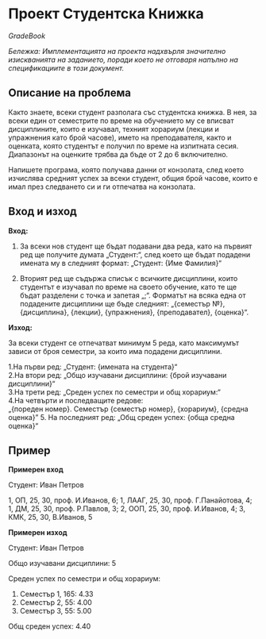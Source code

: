 # Проект Студентска Книжка

_GradeBook_

_Бележка: Имплементацията на проекта надхвърля значително изискванията на заданието, поради което не отговаря напълно на спецификациите в този документ._

## Описание на проблема

Както знаете, всеки студент разполага със студентска книжка. В нея, за всеки един от семестрите по време на обучението му се вписват дисциплините, които е изучавал, техният хорариум (лекции и упражнения като брой часове), името на преподавателя, както и оценката, която студентът е получил по време на изпитната сесия. Диапазонът на оценките трябва да бъде от 2 до 6 включително.

Напишете програма, която получава данни от конзолата, след което изчислява средният успех за всеки студент, общия брой часове, които е имал през следването си и ги отпечатва на конзолата.

## Вход и изход
**Вход:**

1. За всеки нов студент ще бъдат подавани два реда, като на първият ред ще получите думата „Студент:“, след което ще бъдат подадени имената му в следният формат:
   „Студент: {Име Фамилия}“

2. Вторият ред ще съдържа списък с всичките дисциплини, които студентът е изучавал по време на своето обучение, като те ще бъдат разделени с точка и запетая „;“. Форматът на всяка една от подадените дисциплини ще бъде следният:
   „{семестър №}, {дисциплина}, {лекции}, {упражнения}, {преподавател}, {оценка}“.

**Изход:**

За всеки студент се отпечатват минимум 5 реда, като максимумът зависи от броя семестри, за които има подадени дисциплини.

1.На първи ред: „Студент: {имената на студента}“  
2.На втори ред: „Общо изучавани дисциплини: {брой изучавани дисциплини}“  
3.На трети ред: „Среден успех по семестри и общ хорариум:“  
4.На четвърти и последващите редове:  
„{пореден номер}. Семестър {семестър номер}, {хорариум}, {средна оценка}” 5. На последният ред: „Общ среден успех: {обща средна оценка}“  

## Пример

**Примерен вход**

Студент: Иван Петров  

1, ОП, 25, 30, проф. И.Иванов, 6; 1, ЛААГ, 25, 30, проф. Г.Панайотова, 4; 1, ДМ, 25, 30, проф. Р.Павлов, 3; 2, ООП, 25, 30, проф. И.Иванов, 4; 3, КМК, 25, 30, В.Иванов, 5

**Примерен изход**

Студент: Иван Петров

Общо изучавани дисциплини: 5

Среден успех по семестри и общ хорариум:

1. Семестър 1, 165: 4.33
2. Семестър 2, 55: 4.00
3. Семестър 3, 55: 5.00

Общ среден успех: 4.40
